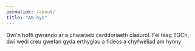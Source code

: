 ```yaml
---
permalink: /about/
title: "Am hyn"
---
```


Dwi'n hoffi gwrando ar a chwaraeb cerddoriaeth clasurol. Fel tasg TGCh, dwi wedi creu gwefan gyda erthyglau a fideos a chyfweliad am hynny
